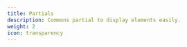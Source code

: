 ```yaml
---
title: Partials
description: Commons partial to display elements easily.
weight: 2
icon: transparency
---
```


